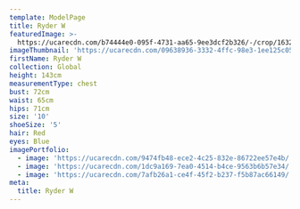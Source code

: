 ```yaml
---
template: ModelPage
title: Ryder W
featuredImage: >-
  https://ucarecdn.com/b74444e0-095f-4731-aa65-9ee3dcf2b326/-/crop/1632x639/0,0/-/preview/
imageThumbnail: 'https://ucarecdn.com/09638936-3332-4ffc-98e3-1ee125c05163/'
firstName: Ryder W
collection: Global
height: 143cm
measurementType: chest
bust: 72cm
waist: 65cm
hips: 71cm
size: '10'
shoeSize: '5'
hair: Red
eyes: Blue
imagePortfolio:
  - image: 'https://ucarecdn.com/9474fb48-ece2-4c25-832e-86722ee57e4b/'
  - image: 'https://ucarecdn.com/1dc9a169-7ea0-4514-b4ce-9563b6b57e34/'
  - image: 'https://ucarecdn.com/7afb26a1-ce4f-45f2-b237-f5b87ac66149/'
meta:
  title: Ryder W
---
```


